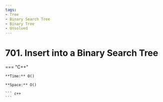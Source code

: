 ```yaml
---
tags:
- Tree
- Binary Search Tree
- Binary Tree
- Unsolved
---
```



# 701. Insert into a Binary Search Tree

=== "C++"

    **Time:** O()

    **Space:** O()

    ``` c++
    ```